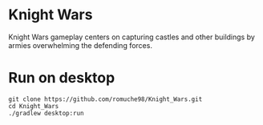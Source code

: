 # Knight Wars
Knight Wars gameplay centers on capturing castles and other buildings by armies overwhelming the defending forces.

# Run on desktop
```
git clone https://github.com/romuche98/Knight_Wars.git
cd Knight_Wars
./gradlew desktop:run
```
